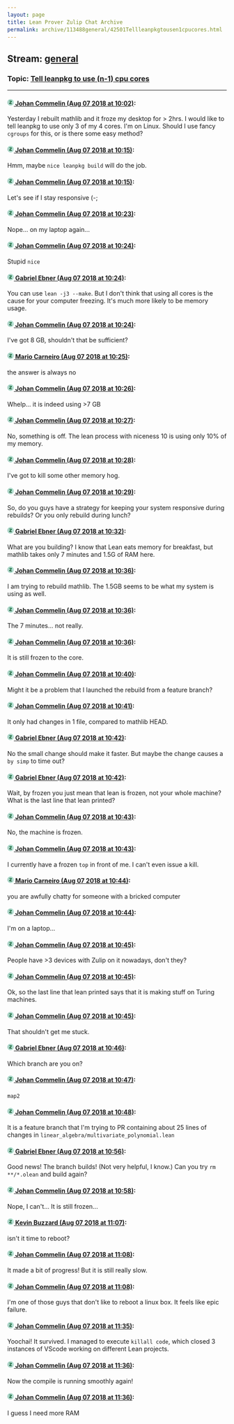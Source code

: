 ```yaml
---
layout: page
title: Lean Prover Zulip Chat Archive 
permalink: archive/113488general/42501Tellleanpkgtousen1cpucores.html
---
```


## Stream: [general](index.html)
### Topic: [Tell leanpkg to use (n-1) cpu cores](42501Tellleanpkgtousen1cpucores.html)

---

#### [![Click to go to Zulip](../../assets/img/zulip2.png) Johan Commelin (Aug 07 2018 at 10:02)](https://leanprover.zulipchat.com/#narrow/stream/113488-general/topic/Tell%20leanpkg%20to%20use%20%28n-1%29%20cpu%20cores/near/131029086):
Yesterday I rebuilt mathlib and it froze my desktop for > 2hrs. I would like to tell leanpkg to use only 3 of my 4 cores. I'm on Linux. Should I use fancy `cgroups` for this, or is there some easy method?

#### [![Click to go to Zulip](../../assets/img/zulip2.png) Johan Commelin (Aug 07 2018 at 10:15)](https://leanprover.zulipchat.com/#narrow/stream/113488-general/topic/Tell%20leanpkg%20to%20use%20%28n-1%29%20cpu%20cores/near/131029518):
Hmm, maybe `nice leanpkg build` will do the job.

#### [![Click to go to Zulip](../../assets/img/zulip2.png) Johan Commelin (Aug 07 2018 at 10:15)](https://leanprover.zulipchat.com/#narrow/stream/113488-general/topic/Tell%20leanpkg%20to%20use%20%28n-1%29%20cpu%20cores/near/131029520):
Let's see if I stay responsive (-;

#### [![Click to go to Zulip](../../assets/img/zulip2.png) Johan Commelin (Aug 07 2018 at 10:23)](https://leanprover.zulipchat.com/#narrow/stream/113488-general/topic/Tell%20leanpkg%20to%20use%20%28n-1%29%20cpu%20cores/near/131029818):
Nope... on my laptop again...

#### [![Click to go to Zulip](../../assets/img/zulip2.png) Johan Commelin (Aug 07 2018 at 10:24)](https://leanprover.zulipchat.com/#narrow/stream/113488-general/topic/Tell%20leanpkg%20to%20use%20%28n-1%29%20cpu%20cores/near/131029823):
Stupid `nice`

#### [![Click to go to Zulip](../../assets/img/zulip2.png) Gabriel Ebner (Aug 07 2018 at 10:24)](https://leanprover.zulipchat.com/#narrow/stream/113488-general/topic/Tell%20leanpkg%20to%20use%20%28n-1%29%20cpu%20cores/near/131029867):
You can use `lean -j3 --make`.  But I don't think that using all cores is the cause for your computer freezing.  It's much more likely to be memory usage.

#### [![Click to go to Zulip](../../assets/img/zulip2.png) Johan Commelin (Aug 07 2018 at 10:24)](https://leanprover.zulipchat.com/#narrow/stream/113488-general/topic/Tell%20leanpkg%20to%20use%20%28n-1%29%20cpu%20cores/near/131029873):
I've got 8 GB, shouldn't that be sufficient?

#### [![Click to go to Zulip](../../assets/img/zulip2.png) Mario Carneiro (Aug 07 2018 at 10:25)](https://leanprover.zulipchat.com/#narrow/stream/113488-general/topic/Tell%20leanpkg%20to%20use%20%28n-1%29%20cpu%20cores/near/131029882):
the answer is always no

#### [![Click to go to Zulip](../../assets/img/zulip2.png) Johan Commelin (Aug 07 2018 at 10:26)](https://leanprover.zulipchat.com/#narrow/stream/113488-general/topic/Tell%20leanpkg%20to%20use%20%28n-1%29%20cpu%20cores/near/131029957):
Whelp... it is indeed using >7 GB

#### [![Click to go to Zulip](../../assets/img/zulip2.png) Johan Commelin (Aug 07 2018 at 10:27)](https://leanprover.zulipchat.com/#narrow/stream/113488-general/topic/Tell%20leanpkg%20to%20use%20%28n-1%29%20cpu%20cores/near/131029977):
No, something is off. The lean process with niceness 10 is using only 10% of my memory.

#### [![Click to go to Zulip](../../assets/img/zulip2.png) Johan Commelin (Aug 07 2018 at 10:28)](https://leanprover.zulipchat.com/#narrow/stream/113488-general/topic/Tell%20leanpkg%20to%20use%20%28n-1%29%20cpu%20cores/near/131030025):
I've got to kill some other memory hog.

#### [![Click to go to Zulip](../../assets/img/zulip2.png) Johan Commelin (Aug 07 2018 at 10:29)](https://leanprover.zulipchat.com/#narrow/stream/113488-general/topic/Tell%20leanpkg%20to%20use%20%28n-1%29%20cpu%20cores/near/131030051):
So, do you guys have a strategy for keeping your system responsive during rebuilds? Or you only rebuild during lunch?

#### [![Click to go to Zulip](../../assets/img/zulip2.png) Gabriel Ebner (Aug 07 2018 at 10:32)](https://leanprover.zulipchat.com/#narrow/stream/113488-general/topic/Tell%20leanpkg%20to%20use%20%28n-1%29%20cpu%20cores/near/131030201):
What are you building?  I know that Lean eats memory for breakfast, but mathlib takes only 7 minutes and 1.5G of RAM here.

#### [![Click to go to Zulip](../../assets/img/zulip2.png) Johan Commelin (Aug 07 2018 at 10:36)](https://leanprover.zulipchat.com/#narrow/stream/113488-general/topic/Tell%20leanpkg%20to%20use%20%28n-1%29%20cpu%20cores/near/131030367):
I am trying to rebuild mathlib. The 1.5GB seems to be what my system is using as well.

#### [![Click to go to Zulip](../../assets/img/zulip2.png) Johan Commelin (Aug 07 2018 at 10:36)](https://leanprover.zulipchat.com/#narrow/stream/113488-general/topic/Tell%20leanpkg%20to%20use%20%28n-1%29%20cpu%20cores/near/131030370):
The 7 minutes... not really.

#### [![Click to go to Zulip](../../assets/img/zulip2.png) Johan Commelin (Aug 07 2018 at 10:36)](https://leanprover.zulipchat.com/#narrow/stream/113488-general/topic/Tell%20leanpkg%20to%20use%20%28n-1%29%20cpu%20cores/near/131030379):
It is still frozen to the core.

#### [![Click to go to Zulip](../../assets/img/zulip2.png) Johan Commelin (Aug 07 2018 at 10:40)](https://leanprover.zulipchat.com/#narrow/stream/113488-general/topic/Tell%20leanpkg%20to%20use%20%28n-1%29%20cpu%20cores/near/131030557):
Might it be a problem that I launched the rebuild from a feature branch?

#### [![Click to go to Zulip](../../assets/img/zulip2.png) Johan Commelin (Aug 07 2018 at 10:41)](https://leanprover.zulipchat.com/#narrow/stream/113488-general/topic/Tell%20leanpkg%20to%20use%20%28n-1%29%20cpu%20cores/near/131030565):
It only had changes in 1 file, compared to mathlib HEAD.

#### [![Click to go to Zulip](../../assets/img/zulip2.png) Gabriel Ebner (Aug 07 2018 at 10:42)](https://leanprover.zulipchat.com/#narrow/stream/113488-general/topic/Tell%20leanpkg%20to%20use%20%28n-1%29%20cpu%20cores/near/131030633):
No the small change should make it faster.  But maybe the change causes a `by simp` to time out?

#### [![Click to go to Zulip](../../assets/img/zulip2.png) Gabriel Ebner (Aug 07 2018 at 10:42)](https://leanprover.zulipchat.com/#narrow/stream/113488-general/topic/Tell%20leanpkg%20to%20use%20%28n-1%29%20cpu%20cores/near/131030649):
Wait, by frozen you just mean that lean is frozen, not your whole machine?  What is the last line that lean printed?

#### [![Click to go to Zulip](../../assets/img/zulip2.png) Johan Commelin (Aug 07 2018 at 10:43)](https://leanprover.zulipchat.com/#narrow/stream/113488-general/topic/Tell%20leanpkg%20to%20use%20%28n-1%29%20cpu%20cores/near/131030659):
No, the machine is frozen.

#### [![Click to go to Zulip](../../assets/img/zulip2.png) Johan Commelin (Aug 07 2018 at 10:43)](https://leanprover.zulipchat.com/#narrow/stream/113488-general/topic/Tell%20leanpkg%20to%20use%20%28n-1%29%20cpu%20cores/near/131030669):
I currently have a frozen `top` in front of me. I can't even issue a kill.

#### [![Click to go to Zulip](../../assets/img/zulip2.png) Mario Carneiro (Aug 07 2018 at 10:44)](https://leanprover.zulipchat.com/#narrow/stream/113488-general/topic/Tell%20leanpkg%20to%20use%20%28n-1%29%20cpu%20cores/near/131030723):
you are awfully chatty for someone with a bricked computer

#### [![Click to go to Zulip](../../assets/img/zulip2.png) Johan Commelin (Aug 07 2018 at 10:44)](https://leanprover.zulipchat.com/#narrow/stream/113488-general/topic/Tell%20leanpkg%20to%20use%20%28n-1%29%20cpu%20cores/near/131030732):
I'm on a laptop...

#### [![Click to go to Zulip](../../assets/img/zulip2.png) Johan Commelin (Aug 07 2018 at 10:45)](https://leanprover.zulipchat.com/#narrow/stream/113488-general/topic/Tell%20leanpkg%20to%20use%20%28n-1%29%20cpu%20cores/near/131030738):
People have >3 devices with Zulip on it nowadays, don't they?

#### [![Click to go to Zulip](../../assets/img/zulip2.png) Johan Commelin (Aug 07 2018 at 10:45)](https://leanprover.zulipchat.com/#narrow/stream/113488-general/topic/Tell%20leanpkg%20to%20use%20%28n-1%29%20cpu%20cores/near/131030757):
Ok, so the last line that lean printed says that it is making stuff on Turing machines.

#### [![Click to go to Zulip](../../assets/img/zulip2.png) Johan Commelin (Aug 07 2018 at 10:45)](https://leanprover.zulipchat.com/#narrow/stream/113488-general/topic/Tell%20leanpkg%20to%20use%20%28n-1%29%20cpu%20cores/near/131030761):
That shouldn't get me stuck.

#### [![Click to go to Zulip](../../assets/img/zulip2.png) Gabriel Ebner (Aug 07 2018 at 10:46)](https://leanprover.zulipchat.com/#narrow/stream/113488-general/topic/Tell%20leanpkg%20to%20use%20%28n-1%29%20cpu%20cores/near/131030813):
Which branch are you on?

#### [![Click to go to Zulip](../../assets/img/zulip2.png) Johan Commelin (Aug 07 2018 at 10:47)](https://leanprover.zulipchat.com/#narrow/stream/113488-general/topic/Tell%20leanpkg%20to%20use%20%28n-1%29%20cpu%20cores/near/131030832):
`map2`

#### [![Click to go to Zulip](../../assets/img/zulip2.png) Johan Commelin (Aug 07 2018 at 10:48)](https://leanprover.zulipchat.com/#narrow/stream/113488-general/topic/Tell%20leanpkg%20to%20use%20%28n-1%29%20cpu%20cores/near/131030875):
It is a feature branch that I'm trying to PR containing about 25 lines of changes in `linear_algebra/multivariate_polynomial.lean`

#### [![Click to go to Zulip](../../assets/img/zulip2.png) Gabriel Ebner (Aug 07 2018 at 10:56)](https://leanprover.zulipchat.com/#narrow/stream/113488-general/topic/Tell%20leanpkg%20to%20use%20%28n-1%29%20cpu%20cores/near/131031229):
Good news!  The branch builds!  (Not very helpful, I know.)
Can you try `rm **/*.olean` and build again?

#### [![Click to go to Zulip](../../assets/img/zulip2.png) Johan Commelin (Aug 07 2018 at 10:58)](https://leanprover.zulipchat.com/#narrow/stream/113488-general/topic/Tell%20leanpkg%20to%20use%20%28n-1%29%20cpu%20cores/near/131031311):
Nope, I can't... It is still frozen...

#### [![Click to go to Zulip](../../assets/img/zulip2.png) Kevin Buzzard (Aug 07 2018 at 11:07)](https://leanprover.zulipchat.com/#narrow/stream/113488-general/topic/Tell%20leanpkg%20to%20use%20%28n-1%29%20cpu%20cores/near/131031724):
isn't it time to reboot?

#### [![Click to go to Zulip](../../assets/img/zulip2.png) Johan Commelin (Aug 07 2018 at 11:08)](https://leanprover.zulipchat.com/#narrow/stream/113488-general/topic/Tell%20leanpkg%20to%20use%20%28n-1%29%20cpu%20cores/near/131031732):
It made a bit of progress! But it is still really slow.

#### [![Click to go to Zulip](../../assets/img/zulip2.png) Johan Commelin (Aug 07 2018 at 11:08)](https://leanprover.zulipchat.com/#narrow/stream/113488-general/topic/Tell%20leanpkg%20to%20use%20%28n-1%29%20cpu%20cores/near/131031778):
I'm one of those guys that don't like to reboot a linux box. It feels like epic failure.

#### [![Click to go to Zulip](../../assets/img/zulip2.png) Johan Commelin (Aug 07 2018 at 11:35)](https://leanprover.zulipchat.com/#narrow/stream/113488-general/topic/Tell%20leanpkg%20to%20use%20%28n-1%29%20cpu%20cores/near/131033097):
Yoochai! It survived. I managed to execute `killall code`, which closed 3 instances of VScode working on different Lean projects.

#### [![Click to go to Zulip](../../assets/img/zulip2.png) Johan Commelin (Aug 07 2018 at 11:36)](https://leanprover.zulipchat.com/#narrow/stream/113488-general/topic/Tell%20leanpkg%20to%20use%20%28n-1%29%20cpu%20cores/near/131033139):
Now the compile is running smoothly again!

#### [![Click to go to Zulip](../../assets/img/zulip2.png) Johan Commelin (Aug 07 2018 at 11:36)](https://leanprover.zulipchat.com/#narrow/stream/113488-general/topic/Tell%20leanpkg%20to%20use%20%28n-1%29%20cpu%20cores/near/131033155):
I guess I need more RAM

